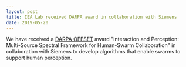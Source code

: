 ```yaml
---
layout: post
title: IEA Lab received DARPA award in collaboration with Siemens
date: 2019-05-20
---
```


We have received a [DARPA OFFSET](https://www.darpa.mil/work-with-us/offensive-swarm-enabled-tactics) award "Interaction and Perception: Multi-Source Spectral Framework for Human-Swarm Collaboration" in collaboration with Siemens to develop algorithms that enable swarms to support human perception. 
